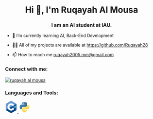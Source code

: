 <h1 align="center">Hi 👋, I'm Ruqayah Al Mousa</h1> 
<h3 align="center">I am an AI student at IAU.</h3> 
 
- 🌱 I’m currently learning AI, Back-End Development 
 
- 👨‍💻 All of my projects are available at https://github.com/Ruqayah28 
 
- 📫 How to reach me ruqayah2005.mm@gmail.com 
 
<h3 align="left">Connect with me:</h3> 
<p align="left"> 
<a href="https://linkedin.com/in/ruqayah al mousa" target="blank"><img align="center" src="https://raw.githubusercontent.com/rahuldkjain/github-profile-readme-generator/master/src/images/icons/Social/linked-in-alt.svg" alt="ruqayah al mousa" height="30" width="40" /></a> 
</p>

 
<h3 align="left">Languages and Tools:</h3> 
<p align="left"> <a href="https://www.w3schools.com/cpp/" target="_blank" rel="noreferrer"> <img src="https://raw.githubusercontent.com/devicons/devicon/master/icons/cplusplus/cplusplus-original.svg" alt="cplusplus" width="40" height="40"/> </a> <a href="https://www.python.org" target="_blank" rel="noreferrer"> <img src="https://raw.githubusercontent.com/devicons/devicon/master/icons/python/python-original.svg" alt="python" width="40" height="40"/> </a> </p>
